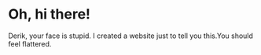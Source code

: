 <!DOCTYPE html>
<html>
<head>
<title> Your face is stupid </title>
</head>
<body>
<h1> Oh, hi there!</h1>
<p> Derik, your face is stupid. I created a website just to tell you this.You should feel flattered. </p>
</body>
</html>
